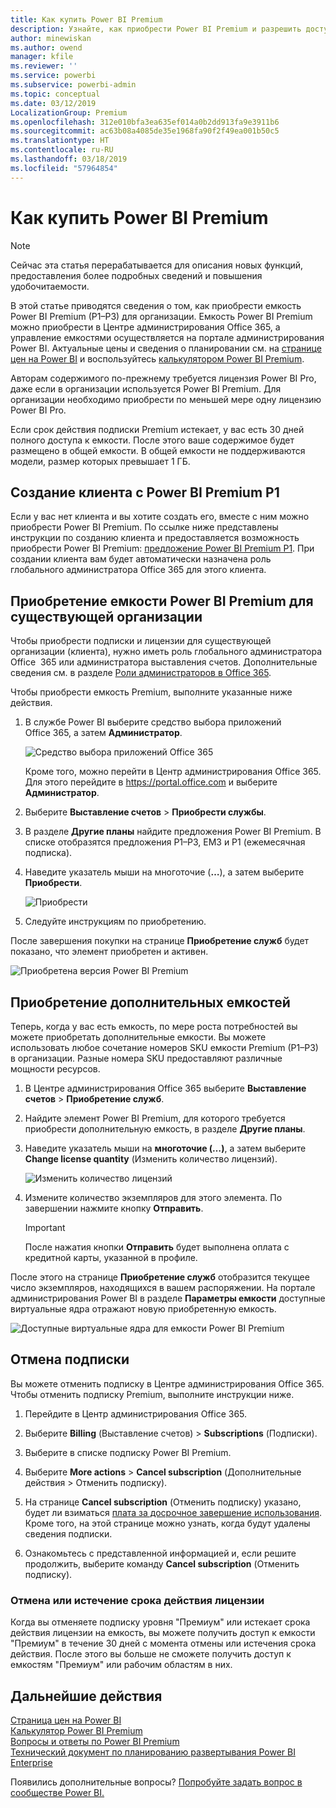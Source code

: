 ```yaml
---
title: Как купить Power BI Premium
description: Узнайте, как приобрести Power BI Premium и разрешить доступ к содержимому для всей организации.
author: minewiskan
ms.author: owend
manager: kfile
ms.reviewer: ''
ms.service: powerbi
ms.subservice: powerbi-admin
ms.topic: conceptual
ms.date: 03/12/2019
LocalizationGroup: Premium
ms.openlocfilehash: 312e010bfa3ea635ef014a0b2dd913fa9e3911b6
ms.sourcegitcommit: ac63b08a4085de35e1968fa90f2f49ea001b50c5
ms.translationtype: HT
ms.contentlocale: ru-RU
ms.lasthandoff: 03/18/2019
ms.locfileid: "57964854"
---
```

# <a name="how-to-purchase-power-bi-premium"></a>Как купить Power BI Premium

> [!NOTE]
> Сейчас эта статья перерабатывается для описания новых функций, предоставления более подробных сведений и повышения удобочитаемости. 

В этой статье приводятся сведения о том, как приобрести емкость Power BI Premium (P1–P3) для организации. Емкость Power BI Premium можно приобрести в Центре администрирования Office 365, а управление емкостями осуществляется на портале администрирования Power BI. Актуальные цены и сведения о планировании см. на [странице цен на Power BI](https://powerbi.microsoft.com/pricing/) и воспользуйтесь [калькулятором Power BI Premium](https://powerbi.microsoft.com/calculator/).

Авторам содержимого по-прежнему требуется лицензия Power BI Pro, даже если в организации используется Power BI Premium. Для организации необходимо приобрести по меньшей мере одну лицензию Power BI Pro.

Если срок действия подписки Premium истекает, у вас есть 30 дней полного доступа к емкости. После этого ваше содержимое будет размещено в общей емкости. В общей емкости не поддерживаются модели, размер которых превышает 1 ГБ.

## <a name="create-a-new-tenant-with-power-bi-premium-p1"></a>Создание клиента с Power BI Premium P1

Если у вас нет клиента и вы хотите создать его, вместе с ним можно приобрести Power BI Premium. По ссылке ниже представлены инструкции по созданию клиента и предоставляется возможность приобрести Power BI Premium: [предложение Power BI Premium P1](https://signup.microsoft.com/Signup?OfferId=b3ec5615-cc11-48de-967d-8d79f7cb0af1). При создании клиента вам будет автоматически назначена роль глобального администратора Office 365 для этого клиента.

## <a name="purchase-a-power-bi-premium-capacity-for-an-existing-organization"></a>Приобретение емкости Power BI Premium для существующей организации

Чтобы приобрести подписки и лицензии для существующей организации (клиента), нужно иметь роль глобального администратора Office  365 или администратора выставления счетов. Дополнительные сведения см. в разделе [Роли администраторов в Office 365](https://support.office.com/article/About-Office-365-admin-roles-da585eea-f576-4f55-a1e0-87090b6aaa9d).

Чтобы приобрести емкость Premium, выполните указанные ниже действия.

1. В службе Power BI выберите средство выбора приложений Office 365, а затем **Администратор**.

    ![Средство выбора приложений Office 365](media/service-admin-premium-purchase/o365-app-picker.png)

    Кроме того, можно перейти в Центр администрирования Office 365. Для этого перейдите в https://portal.office.com и выберите **Администратор**.

1. Выберите **Выставление счетов** > **Приобрести службы**.

1. В разделе **Другие планы** найдите предложения Power BI Premium. В списке отобразятся предложения P1–P3, EM3 и P1 (ежемесячная подписка).

1. Наведите указатель мыши на многоточие (**…**), а затем выберите **Приобрести**.

    ![Приобрести](media/service-admin-premium-purchase/premium-purchase.png)

1. Следуйте инструкциям по приобретению.

После завершения покупки на странице **Приобретение служб** будет показано, что элемент приобретен и активен.

![Приобретена версия Power BI Premium](media/service-admin-premium-purchase/premium-purchased.png)

## <a name="purchase-additional-capacities"></a>Приобретение дополнительных емкостей

Теперь, когда у вас есть емкость, по мере роста потребностей вы можете приобретать дополнительные емкости. Вы можете использовать любое сочетание номеров SKU емкости Premium (P1–P3) в организации. Разные номера SKU предоставляют различные мощности ресурсов.

1. В Центре администрирования Office 365 выберите **Выставление счетов** > **Приобретение служб**.

1. Найдите элемент Power BI Premium, для которого требуется приобрести дополнительную емкость, в разделе **Другие планы**.

1. Наведите указатель мыши на **многоточие (…)**, а затем выберите **Change license quantity** (Изменить количество лицензий).

    ![Изменить количество лицензий](media/service-admin-premium-purchase/premium-purchase-more.png)

1. Измените количество экземпляров для этого элемента. По завершении нажмите кнопку **Отправить**.

   > [!IMPORTANT]
   > После нажатия кнопки **Отправить** будет выполнена оплата с кредитной карты, указанной в профиле.

После этого на странице **Приобретение служб** отобразится текущее число экземпляров, находящихся в вашем распоряжении. На портале администрирования Power BI в разделе **Параметры емкости** доступные виртуальные ядра отражают новую приобретенную емкость.

![Доступные виртуальные ядра для емкости Power BI Premium](media/service-admin-premium-purchase/premium-capacities.png)

## <a name="cancel-your-subscription"></a>Отмена подписки

Вы можете отменить подписку в Центре администрирования Office 365. Чтобы отменить подписку Premium, выполните инструкции ниже.

1. Перейдите в Центр администрирования Office 365.

1. Выберите **Billing** (Выставление счетов)  >  **Subscriptions** (Подписки).

1. Выберите в списке подписку Power BI Premium.

1. Выберите **More actions** > **Cancel subscription** (Дополнительные действия > Отменить подписку).

1. На странице **Cancel subscription** (Отменить подписку) указано, будет ли взиматься [плата за досрочное завершение использования](https://support.office.com/article/early-termination-fees-6487d4de-401a-466f-8bc3-c0beb5cc40d3). Кроме того, на этой странице можно узнать, когда будут удалены сведения подписки.

1. Ознакомьтесь с представленной информацией и, если решите продолжить, выберите команду **Cancel subscription** (Отменить подписку).

### <a name="when-canceling-or-your-license-expires"></a>Отмена или истечение срока действия лицензии

Когда вы отменяете подписку уровня "Премиум" или истекает срока действия лицензии на емкость, вы можете получить доступ к емкости "Премиум" в течение 30 дней с момента отмены или истечения срока действия. После этого вы больше не сможете получить доступ к емкостям "Премиум" или рабочим областям в них.

## <a name="next-steps"></a>Дальнейшие действия

[Страница цен на Power BI](https://powerbi.microsoft.com/pricing/)   
[Калькулятор Power BI Premium](https://powerbi.microsoft.com/calculator/)   
[Вопросы и ответы по Power BI Premium](service-premium-faq.md)   
[Технический документ по планированию развертывания Power BI Enterprise](https://aka.ms/pbienterprisedeploy)

Появились дополнительные вопросы? [Попробуйте задать вопрос в сообществе Power BI.](http://community.powerbi.com/)